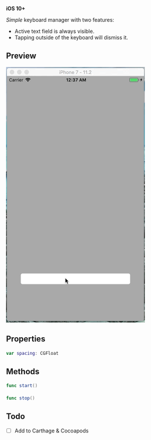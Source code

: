 **iOS 10+**

*Simple* keyboard manager with two features:

* Active text field is always visible.
* Tapping outside of the keyboard will dismiss it.

## Preview

![Preview](preview.gif)

## Properties

```swift
var spacing: CGFloat
```

## Methods

```swift
func start()

func stop()
```

## Todo

- [ ] Add to Carthage & Cocoapods
